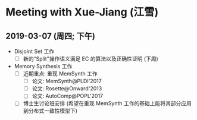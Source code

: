 ﻿# Meeting with Xue-Jiang (江雪)

## 2019-03-07 (周四; 下午)
- Disjoint Set 工作
	- [ ] 新的“Split"操作语义满足 EC 的算法以及正确性证明 (下周)
- Memory Synthesis 工作
	- [ ] 近期重点: 重现 MemSynth 工作
		- [ ] 论文: MemSynth@PLDI'2017
		- [ ] 论文: Rosette@Onward'2013
		- [ ] 论文: AutoComp@POPL'2017
	- [ ] 博士生讨论班安排 (希望在重现 MemSynth 工作的基础上能将其部分应用到分布式一致性模型下)
